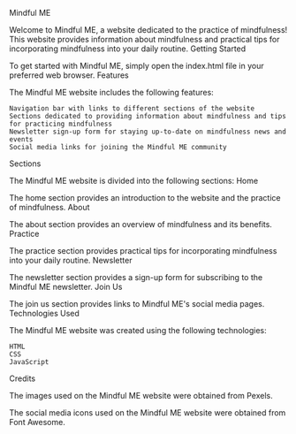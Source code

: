 Mindful ME

Welcome to Mindful ME, a website dedicated to the practice of mindfulness! This website provides information about mindfulness and practical tips for incorporating mindfulness into your daily routine.
Getting Started

To get started with Mindful ME, simply open the index.html file in your preferred web browser.
Features

The Mindful ME website includes the following features:

    Navigation bar with links to different sections of the website
    Sections dedicated to providing information about mindfulness and tips for practicing mindfulness
    Newsletter sign-up form for staying up-to-date on mindfulness news and events
    Social media links for joining the Mindful ME community

Sections

The Mindful ME website is divided into the following sections:
Home

The home section provides an introduction to the website and the practice of mindfulness.
About

The about section provides an overview of mindfulness and its benefits.
Practice

The practice section provides practical tips for incorporating mindfulness into your daily routine.
Newsletter

The newsletter section provides a sign-up form for subscribing to the Mindful ME newsletter.
Join Us

The join us section provides links to Mindful ME's social media pages.
Technologies Used

The Mindful ME website was created using the following technologies:

    HTML
    CSS
    JavaScript

Credits

The images used on the Mindful ME website were obtained from Pexels.

The social media icons used on the Mindful ME website were obtained from Font Awesome.